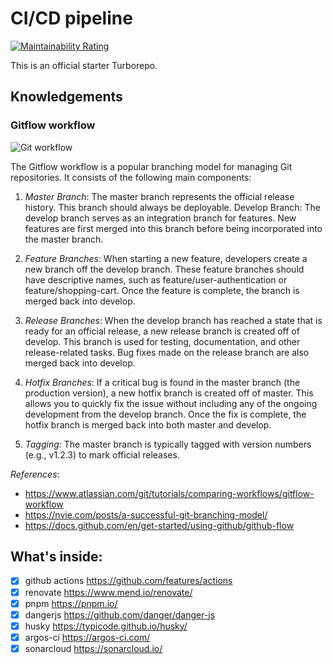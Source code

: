 # CI/CD pipeline

[![Maintainability Rating](https://sonarcloud.io/api/project_badges/measure?project=natserract_frontend-automation&metric=sqale_rating)](https://sonarcloud.io/summary/new_code?id=natserract_frontend-automation)

This is an official starter Turborepo.

## Knowledgements

### Gitflow workflow

![Git workflow](https://res.cloudinary.com/dqo6txtrv/image/upload/v1717904646/Natserract%20Blog/mermaid-diagram-2024-06-09-114256_i3mxyu.png)

The Gitflow workflow is a popular branching model for managing Git repositories. It consists of the following main components:

1. *Master Branch*: The master branch represents the official release history. This branch should always be deployable.
Develop Branch: The develop branch serves as an integration branch for features. New features are first merged into this branch before being incorporated into the master branch.

2. *Feature Branches*: When starting a new feature, developers create a new branch off the develop branch. These feature branches should have descriptive names, such as feature/user-authentication or feature/shopping-cart. Once the feature is complete, the branch is merged back into develop.

3. *Release Branches*: When the develop branch has reached a state that is ready for an official release, a new release branch is created off of develop. This branch is used for testing, documentation, and other release-related tasks. Bug fixes made on the release branch are also merged back into develop.

4. *Hotfix Branches*: If a critical bug is found in the master branch (the production version), a new hotfix branch is created off of master. This allows you to quickly fix the issue without including any of the ongoing development from the develop branch. Once the fix is complete, the hotfix branch is merged back into both master and develop.

5. *Tagging*: The master branch is typically tagged with version numbers (e.g., v1.2.3) to mark official releases.

*References*:
- https://www.atlassian.com/git/tutorials/comparing-workflows/gitflow-workflow
- https://nvie.com/posts/a-successful-git-branching-model/
- https://docs.github.com/en/get-started/using-github/github-flow

## What's inside:

- [x] github actions https://github.com/features/actions
- [x] renovate https://www.mend.io/renovate/
- [x] pnpm https://pnpm.io/
- [x] dangerjs https://github.com/danger/danger-js
- [x] husky https://typicode.github.io/husky/
- [x] argos-ci https://argos-ci.com/
- [x] sonarcloud https://sonarcloud.io/
